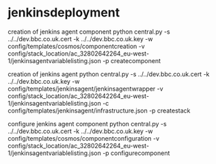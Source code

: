 # jenkinsdeployment

creation of jenkins agent component
python central.py -s ../../dev.bbc.co.uk.cert -k ../../dev.bbc.co.uk.key -w config/templates/cosmos/componentcreation -v config/stack_location/ac_32802642264_eu-west-1/jenkinsagentvariablelisting.json -p createcomponent


creation of jenkins agent
python central.py -s ../../dev.bbc.co.uk.cert -k ../../dev.bbc.co.uk.key -w config/templates/jenkinsagent/jenkinsagentwrapper -v config/stack_location/ac_32802642264_eu-west-1/jenkinsagentvariablelisting.json -c config/templates/jenkinsagent/infrastructure.json -p createstack

configure jenkins agent component
python central.py -s ../../dev.bbc.co.uk.cert -k ../../dev.bbc.co.uk.key -w config/templates/cosmos/componentconfiguration -v config/stack_location/ac_32802642264_eu-west-1/jenkinsagentvariablelisting.json -p configurecomponent